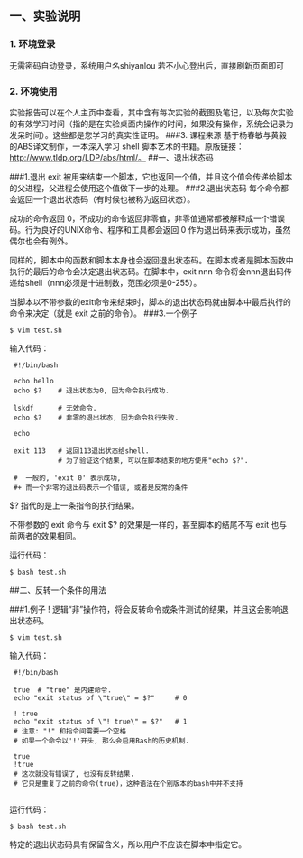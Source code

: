 ## 一、实验说明
### 1. 环境登录
无需密码自动登录，系统用户名shiyanlou
若不小心登出后，直接刷新页面即可
### 2. 环境使用
实验报告可以在个人主页中查看，其中含有每次实验的截图及笔记，以及每次实验的有效学习时间（指的是在实验桌面内操作的时间，如果没有操作，系统会记录为发呆时间）。这些都是您学习的真实性证明。
###3. 课程来源 
基于杨春敏与黄毅的ABS译文制作，一本深入学习 shell 脚本艺术的书籍。原版链接：http://www.tldp.org/LDP/abs/html/。
##一、退出状态码

###1.退出
exit 被用来结束一个脚本，它也返回一个值，并且这个值会传递给脚本的父进程，父进程会使用这个值做下一步的处理。
###2.退出状态码
每个命令都会返回一个退出状态码（有时候也被称为返回状态）。

成功的命令返回 0，不成功的命令返回非零值，非零值通常都被解释成一个错误码。行为良好的UNIX命令、程序和工具都会返回 0 作为退出码来表示成功，虽然偶尔也会有例外。

同样的，脚本中的函数和脚本本身也会返回退出状态码。在脚本或者是脚本函数中执行的最后的命令会决定退出状态码。在脚本中，exit nnn 命令将会nnn退出码传递给shell（nnn必须是十进制数，范围必须是0-255）。

当脚本以不带参数的exit命令来结束时，脚本的退出状态码就由脚本中最后执行的命令来决定（就是 exit 之前的命令）。
###3.一个例子

```
$ vim test.sh
```

输入代码：

```
 #!/bin/bash
 
 echo hello
 echo $?    # 退出状态为0, 因为命令执行成功.
 
 lskdf      # 无效命令.
 echo $?    # 非零的退出状态, 因为命令执行失败.
 
 echo
 
 exit 113   # 返回113退出状态给shell.
            # 为了验证这个结果, 可以在脚本结束的地方使用"echo $?". 
 
 #  一般的, 'exit 0' 表示成功,
 #+ 而一个非零的退出码表示一个错误, 或者是反常的条件
```

$? 指代的是上一条指令的执行结果。

不带参数的 exit 命令与 exit $? 的效果是一样的，甚至脚本的结尾不写 exit 也与前两者的效果相同。

运行代码：

```
$ bash test.sh
```

##二、反转一个条件的用法

###1.例子
! 逻辑“非”操作符，将会反转命令或条件测试的结果，并且这会影响退出状态码。


```
$ vim test.sh
```

输入代码：

```
 #!/bin/bash
 
 true  # "true" 是内建命令.
 echo "exit status of \"true\" = $?"     # 0
 
 ! true
 echo "exit status of \"! true\" = $?"   # 1
 # 注意: "!" 和指令间需要一个空格
 # 如果一个命令以'!'开头, 那么会启用Bash的历史机制.
 
 true
 !true
 # 这次就没有错误了, 也没有反转结果.
 # 它只是重复了之前的命令(true)，这种语法在个别版本的bash中并不支持
 
```

运行代码：

```
$ bash test.sh
```

特定的退出状态码具有保留含义，所以用户不应该在脚本中指定它。